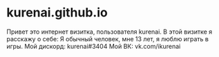 # kurenai.github.io    
Привет это интернет визитка, пользователя kurenai.
В этой визитке я расскажу о себе: Я обычный человек, мне 13 лет, я люблю играть в игры.
Мой дискорд: kurenai#3404
Мой ВК: vk.com/ikurenai
